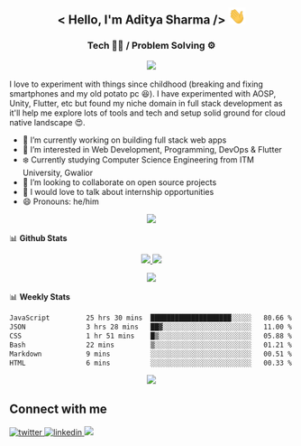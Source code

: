 <h2 align="center"> < Hello, I'm Aditya Sharma /> <img src="https://raw.githubusercontent.com/ABSphreak/ABSphreak/master/gifs/Hi.gif" width="30px"> </h2> 
<h3 align="center"> Tech 🧑‍💻 / Problem Solving ⚙️</h3>

<p align = 'center'> <img src= 'https://capsule-render.vercel.app/api?type=rect&color=gradient&height=2.5'/></p>
  
I love to experiment with things since childhood (breaking and fixing smartphones and my old potato pc 😆). I have experimented with AOSP, Unity, Flutter, etc but found my niche domain in full stack development as it'll help me explore lots of tools and tech and setup solid ground for cloud native landscape 😍.

- 🔭 I’m currently working on building full stack web apps
- 👀 I’m interested in Web Development, Programming, DevOps & Flutter
- ❄️ Currently studying Computer Science Engineering from ITM University, Gwalior
- 👯 I’m looking to collaborate on open source projects
- 💬 I would love to talk about internship opportunities
- 😄 Pronouns: he/him
                            
                            
<p align = 'center'> <img src= 'https://capsule-render.vercel.app/api?type=rect&color=gradient&height=2.5'/></p>

📊 **Github Stats**
<p align="center">
<a href="https://github.com/adityash1">
  <img height="150em" src="https://github-readme-stats.vercel.app/api?username=adityash1&show_icons=true&hide=stars&theme=aura&include_all_commits=true&custom_title=My Stats"/>
  <img height="150em" src="https://github-readme-stats.vercel.app/api/top-langs/?username=adityash1&layout=compact&langs_count=4&theme=aura&hide=html" />
</a>
</p>

<!-- <p align = 'center'> <img src= 'https://capsule-render.vercel.app/api?type=rect&color=gradient&height=2.5'/></p>

<p align = 'center'>
<a href="https://github.com/adityash1/FullStackOpen-Exercises">
  <img align="center" src="https://github-readme-stats.vercel.app/api/pin/?username=adityash1&repo=FullStackOpen-Exercises&theme=aura&show_owner=true" />
</a>
<a href="https://github.com/adityash1/meme-generator">
  <img align="center" src="https://github-readme-stats.vercel.app/api/pin/?username=adityash1&repo=meme-generator&theme=aura&show_owner=true" />
</a>
</p> -->

<p align = 'center'> <img src= 'https://capsule-render.vercel.app/api?type=rect&color=gradient&height=2.5'/></p>

📊 **Weekly Stats**
<!--START_SECTION:waka-->

```text
JavaScript         25 hrs 30 mins  ████████████████████░░░░░   80.66 %
JSON               3 hrs 28 mins   ██▓░░░░░░░░░░░░░░░░░░░░░░   11.00 %
CSS                1 hr 51 mins    █▒░░░░░░░░░░░░░░░░░░░░░░░   05.88 %
Bash               22 mins         ▒░░░░░░░░░░░░░░░░░░░░░░░░   01.21 %
Markdown           9 mins          ░░░░░░░░░░░░░░░░░░░░░░░░░   00.51 %
HTML               6 mins          ░░░░░░░░░░░░░░░░░░░░░░░░░   00.33 %
```

<!--END_SECTION:waka-->

<p align = 'center'> <img src= 'https://capsule-render.vercel.app/api?type=rect&color=gradient&height=2.5'/></p>

## Connect with me  
  
<a href="https://twitter.com/adityash_twt" target="_blank">
<img src=https://img.shields.io/badge/twitter-%2300acee.svg?&style=for-the-badge&logo=twitter&logoColor=white alt=twitter style="margin-bottom: 5px;" />
</a>
<a href="https://www.linkedin.com/in/aditya-sharma-8b98701b4/" target="_blank">
<img src=https://img.shields.io/badge/linkedin-%231E77B5.svg?&style=for-the-badge&logo=linkedin&logoColor=white alt=linkedin style="margin-bottom: 5px;" />
</a> 
<a href = "mailto:aditya167411@gmail.com" target = "_blank">
<img src="https://img.shields.io/badge/gmail-D14836?&style=for-the-badge&logo=gmail&logoColor=white" />
</a>
</div> 
